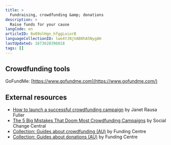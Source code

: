 ```yaml
---
title: >
  Fundraising, crowdfunding &amp; donations
description: >
  Raise funds for your cause
langCode: en
articleID: 8o89olHgn_hfggLoiorB
languageCollectionID: lwe4YJNjVAB0hA5NygAH
lastUpdated: 1673628396818
tags: []
---
```


## Crowdfunding tools

GoFundMe: [https://www.gofundme.com](https://www.gofundme.com/)

## External resources

-   [How to launch a successful crowdfunding campaign](https://www.pickfu.com/blog/crowdfunding/) by Janet Rausa Fuller
-   [The 5 Big Mistakes That Doom Most Crowdfunding Campaigns](https://www.socialchangecentral.com/the-5-big-mistakes-that-doom-most-crowdfunding-campaigns/) by Social Change Central
-   [Collection: Guides about crowdfunding (AU)](https://explore.fundingcentre.com.au/tools-resources/crowdfunding) by Funding Centre
-   [Collection: Guides about donations (AU)](https://explore.fundingcentre.com.au/tools-resources/donations) by Funding Centre